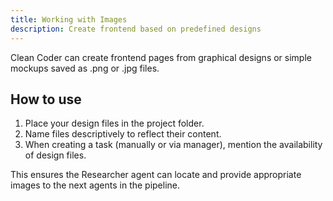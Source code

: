 ```yaml
---
title: Working with Images
description: Create frontend based on predefined designs
---
```


Clean Coder can create frontend pages from graphical designs or simple mockups saved as .png or .jpg files.

## How to use

1. Place your design files in the project folder.
2. Name files descriptively to reflect their content.
3. When creating a task (manually or via manager), mention the availability of design files.

This ensures the Researcher agent can locate and provide appropriate images to the next agents in the pipeline.